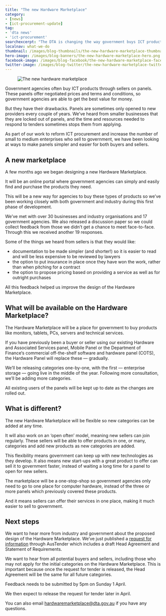 ```yaml
---
title: "The new Hardware Marketplace"
category:
- [news]
- [ict-procurement-update]
tag:
- 'dta news'
- 'ict-procurement'
searchexcerpt: "The DTA is changing the way government buys ICT products and services. Our program of reforms includes simplifying, consolidating and modernising a number of panel arrangements."
localnav: what-we-do
thumbnail: /images/blog-thumbnails/the-new-hardware-marketplace-thumbnail.png
hero-image: /images/blog-banners/the-new-hardware-marketplace-hero.png
facebook-image: /images/blog-facebook/the-new-hardware-marketplace-facebook.png
twitter-image: /images/blog-twitter/the-new-hardware-marketplace-twitter.png
---
```


<figure>
  <img src="{{ site.url }}{{ site.baseurl }}{{ page.hero-image }}" alt="The new hardware marketplace">
</figure>

Government agencies often buy ICT products through sellers on panels. These panels offer negotiated prices and terms and conditions, so government agencies are able to get the best value for money.

But they have their drawbacks. Panels are sometimes only opened to new providers every couple of years. We’ve heard from smaller businesses that they are locked out of panels, and the time and resources needed to respond to tenders sometimes stops them from applying.

As part of our work to reform ICT procurement and increase the number of small to medium enterprises who sell to government, we have been looking at ways to make panels simpler and easier for both buyers and sellers.

## A new marketplace

A few months ago we began designing a new Hardware Marketplace.

It will be an online portal where government agencies can simply and easily find and purchase the products they need.

This will be a new way for agencies to buy these types of products so we’ve been working closely with both government and industry during this first phase of development.

We’ve met with over 30 businesses and industry organisations and 17 government agencies. We also released a discussion paper so we could collect feedback from those we didn’t get a chance to meet face-to-face. Through this we received another 19 responses.

Some of the things we heard from sellers is that they would like:
- documentation to be made simpler (and shorter!) so it is easier to read and will be less expensive to be reviewed by lawyers
- the option to put insurance in place once they have won the work, rather than when pitching for a contract
- the option to propose pricing based on providing a service as well as for outright purchases

All this feedback helped us improve the design of the Hardware Marketplace.

## What will be available on the Hardware Marketplace?

The Hardware Marketplace will be a place for government to buy products like monitors, tablets, PCs, servers and technical services.

If you have previously been a buyer or seller using our existing Hardware and Associated Services panel, Mobile Panel or the Department of Finance‘s commercial off-the-shelf software and hardware panel (COTS), the Hardware Panel will replace these — gradually.

We’ll be releasing categories one-by-one, with the first — enterprise storage — going live in the middle of the year. Following more consultation, we’ll be adding more categories.

All existing users of the panels will be kept up to date as the changes are rolled out.

## What is different?

The new Hardware Marketplace will be flexible so new categories can be added at any time.  

It will also work on an ‘open often’ model, meaning new sellers can join regularly. These sellers will be able to offer products in one, or many, categories and add new products as new categories are added.

This flexibility means government can keep up with new technologies as they develop. It also means new start-ups with a great product to offer can sell it to government faster, instead of waiting a long time for a panel to open for new sellers.

The marketplace will be a one-stop-shop so government agencies only need to go to one place for computer hardware, instead of the three or more panels which previously covered these products.

And it means sellers can offer their services in one place, making it much easier to sell to government.  

## Next steps

We want to hear more from industry and government about the proposed design of the Hardware Marketplace. We’ve just published a [request for information](https://www.tenders.gov.au/?event=public.atm.show&ATMUUID=5734464B-E58D-6D24-B83F30A4D732E947) through AusTender which includes a draft Head Agreement and Statement of Requirements.

We want to hear from all potential buyers and sellers, including those who may not apply for the initial categories on the Hardware Marketplace. This is important because once the request for tender is released, the Head Agreement will be the same for all future categories.

Feedback needs to be submitted by 5pm on Sunday 1 April.

We then expect to release the request for tender later in April.

You can also email [hardwaremarketplace@dta.gov.au](mailto:hardwaremarketplace@dta.gov.au) if you have any questions.
